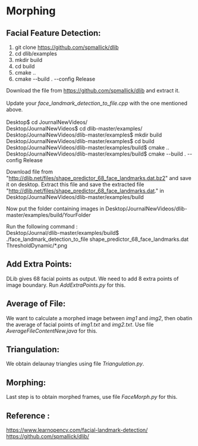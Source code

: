 # Morphing

## Facial Feature Detection:

  1. git clone https://github.com/spmallick/dlib
  2. cd dlib/examples
  3. mkdir build
  4. cd build
  5. cmake .. 
  6. cmake --build . --config Release

  Download the file from https://github.com/spmallick/dlib and extract it. <br/> <br/>
  Update your _face_landmark_detection_to_file.cpp_ with the one mentioned above. <br/> <br/>
  Desktop$ cd JournalNewVideos/ <br/>
  Desktop/JournalNewVideos$ cd dlib-master/examples/ <br/>
  Desktop/JournalNewVideos/dlib-master/examples$ mkdir build <br/>
  Desktop/JournalNewVideos/dlib-master/examples$ cd build <br/>
  Desktop/JournalNewVideos/dlib-master/examples/build$ cmake .. <br/>
  Desktop/JournalNewVideos/dlib-master/examples/build$ cmake --build . --config Release <br/>

  Download file from "http://dlib.net/files/shape_predictor_68_face_landmarks.dat.bz2" and save it on desktop. Extract this file and save the extracted file "http://dlib.net/files/shape_predictor_68_face_landmarks.dat." in Desktop/JournalNewVideos/dlib-master/examples/build <br/>

  Now put the folder containing images in Desktop/JournalNewVideos/dlib-master/examples/build/YourFolder <br/>

  Run the following command : <br/>
  Desktop/Journal/dlib-master/examples/build$ ./face_landmark_detection_to_file shape_predictor_68_face_landmarks.dat ThresholdDynamic/*.png

## Add Extra Points:
  
  DLib gives 68 facial points as output. We need to add 8 extra points of image boundary. Run _AddExtraPoints.py_ for this.
  
## Average of File:
  We want to calculate a morphed image between _img1_ and _img2_, then obatin the average of facial points of _img1.txt_ and _img2.txt_. Use file _AverageFileContentNew.java_ for this.
  
## Triangulation:
  We obtain delaunay triangles using file _Triangulation.py_.

## Morphing:
  Last step is to obtain morphed frames, use file _FaceMorph.py_ for this.
  
## Reference :
  https://www.learnopencv.com/facial-landmark-detection/ <br/>
  https://github.com/spmallick/dlib/ <br/>
